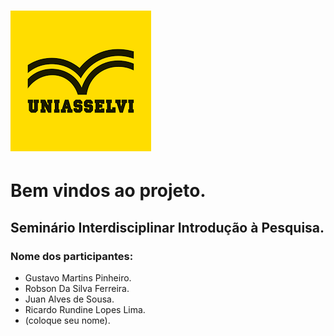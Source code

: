 #  ![](imagens/UniasSelvi.png)

# Bem vindos ao projeto.

## Seminário Interdisciplinar Introdução à Pesquisa.

### Nome dos participantes: 

- Gustavo Martins Pinheiro.
- Robson Da Silva Ferreira.
- Juan Alves de Sousa.
- Ricardo Rundine Lopes Lima.
- (coloque seu nome).
